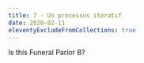 ```yaml
---
title: 7 - Un processus itératif
date: 2020-02-11
eleventyExcludeFromCollections: true
---
```


Is this Funeral Parlor B?
